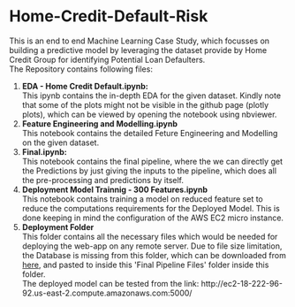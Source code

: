 # Home-Credit-Default-Risk

This is an end to end Machine Learning Case Study, which focusses on building a predictive model by leveraging the dataset provide by Home Credit Group for identifying Potential Loan Defaulters. <br>
The Repository contains following files:<br>
<ol><li><b>EDA - Home Credit Default.ipynb:</b><br>
  This ipynb contains the in-depth EDA for the given dataset. Kindly note that some of the plots might not be visible in the github page (plotly plots), which can be viewed by opening the notebook using nbviewer.</li>
  <li><b>Feature Engineering and Modelling.ipynb</b><br>
    This notebook contains the detailed Feture Engineering and Modelling on the given dataset.</li>
  <li><b>Final.ipynb:</b><br>
    This notebook contains the final pipeline, where the we can directly get the Predictions by just giving the inputs to the pipeline, which does all the pre-processing and predictions by itself.</li>
  <li><b>Deployment Model Trainnig - 300 Features.ipynb</b><br>
    This notebook contains training a model on reduced feature set to reduce the computations requirements for the Deployed Model. This is done keeping in mind the configuration of the AWS EC2 micro instance. </li>
  <li><b>Deployment Folder</b><br>
    This folder contains all the necessary files which would be needed for deploying the web-app on any remote server. Due to file size limitation, the Database is missing from this folder, which can be downloaded from <a href = 'https://drive.google.com/file/d/1nskYRC0xn68qgxeN_Zlz3wqkkulpLlaD/view?usp=sharing'>here</a>, and pasted to inside this 'Final Pipeline Files' folder inside this folder.<br>
  The deployed model can be tested from the link: http://ec2-18-222-96-92.us-east-2.compute.amazonaws.com:5000/</li>  </ol>
